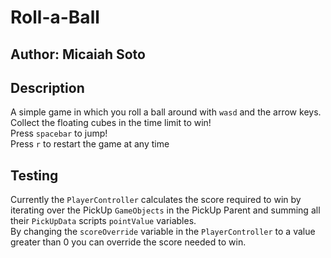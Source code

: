 # Roll-a-Ball

## Author: Micaiah Soto

## Description  

A simple game in which you roll a ball around with `wasd` and the arrow keys. Collect the floating cubes in the time limit to win!  
Press `spacebar` to jump!  
Press `r` to restart the game at any time  

## Testing

Currently the `PlayerController` calculates the score required to win by iterating over the PickUp `GameObjects` in the PickUp Parent and summing all their `PickUpData` scripts `pointValue` variables.  
By changing the `scoreOverride` variable in the `PlayerController` to a value greater than 0 you can override the score needed to win.